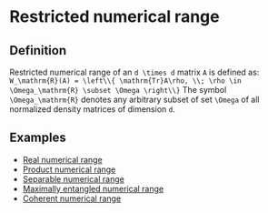 # Restricted numerical range

## Definition

Restricted numerical range of an `d \times d` matrix `A` is defined as:
`W_\mathrm{R}(A) = \left\\{ \mathrm{Tr}A\rho, \\; \rho \in
\Omega_\mathrm{R} \subset \Omega \right\\}` The symbol
`\Omega_\mathrm{R}` denotes any arbitrary subset of set `\Omega` of all
normalized density matrices of dimension `d`.

## Examples

  - [Real numerical
    range](/numerical-range/generalizations/restricted-numerical-range/real-numerical-range)
  - [Product numerical
    range](/numerical-range/generalizations/restricted-numerical-range/product-numerical-range)
  - [Separable numerical
    range](/numerical-range/generalizations/restricted-numerical-range/separable-numerical-range)
  - [Maximally entangled numerical
    range](/numerical-range/generalizations/restricted-numerical-range/maximally-entangled-numerical-range)
  - [Coherent numerical
    range](/numerical-range/generalizations/restricted-numerical-range/coherent-numerical-range)
